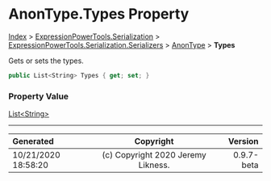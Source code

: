 ﻿# AnonType.Types Property

[Index](../index.md) > [ExpressionPowerTools.Serialization](ExpressionPowerTools.Serialization.a.md) > [ExpressionPowerTools.Serialization.Serializers](ExpressionPowerTools.Serialization.Serializers.n.md) > [AnonType](ExpressionPowerTools.Serialization.Serializers.AnonType.cs.md) > **Types**

Gets or sets the types.

```csharp
public List<String> Types { get; set; }
```

### Property Value

 [List&lt;String>](https://docs.microsoft.com/dotnet/api/system.collections.generic.list-1) 


---

| Generated | Copyright | Version |
| :-- | :-: | --: |
| 10/21/2020 18:58:20 | (c) Copyright 2020 Jeremy Likness. | 0.9.7-beta |
